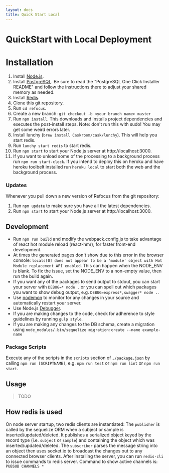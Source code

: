 ```yaml
---
layout: docs
title: Quick Start Local
---
```


# QuickStart with Local Deployment
# Installation
1. Install [Node.js](https://nodejs.org/).
1. Install [PostgreSQL](http://www.enterprisedb.com/products-services-training/pgdownload). Be sure to read the "PostgreSQL One Click Installer README" and follow the instructions there to adjust your shared memory as needed.
1. Install [Redis](http://redis.io/download).
1. Clone this git repository.
1. Run `cd refocus`.
1. Create a new branch: ```git checkout -b <your branch name> master```
1. Run `npm install`. This downloads and installs project dependencies and executes the post-install steps. Note: don't run this with sudo! You may get some weird errors later.
1. Install lunchy (`brew install Caskroom/cask/lunchy`). This will help you start redis.
1. Run `lunchy start redis` to start redis.
1. Run `npm start` to start your Node.js server at http://localhost:3000.
1. If you want to unload some of the processing to a background process run `npm run start-clock`. If you intend to deploy this on heroku and have heroku toolbelt installed run `heroku local` to start both the web and the background process.

### Updates
Whenever you pull down a new version of Refocus from the git repository:

1. Run `npm update` to make sure you have all the latest dependencies.
1. Run `npm start` to start your Node.js server at http://localhost:3000.

## Development
- Run `npm run build` and modify the webpack.config.js to take advantage of react hot module reload (react-hmr), for faster front-end development.
- At times the generated pages don't show due to this error in the browser console: `locals[0] does not appear to be a 'module' object with Hot Module replacement API enabled`. This can happen when the NODE_ENV is blank. To fix the issue, set the NODE_ENV to a non-empty value, then run the build again.
- If you want any of the packages to send output to stdout, you can start your server with `DEBUG=* node .` or you can spell out which packages you want to show debug output, e.g. `DEBUG=express*,swagger* node .`.
- Use [nodemon](http://nodemon.io/) to monitor for any changes in your source and automatically restart your server.
- Use Node.js [Debugger](https://nodejs.org/api/debugger.html).
- If you are making changes to the code, check for adherence to style guidelines by running `gulp style`.
- If you are making any changes to the DB schema, create a migration using `node_modules/.bin/sequelize migration:create --name example-name`

### Package Scripts
Execute any of the scripts in the `scripts` section of [`./package.json`](./package.json) by calling `npm run [SCRIPTNAME]`, e.g. `npm run test` or `npm run lint` or `npm run start`.

## Usage

> TODO

## How redis is used
On node server startup, two redis clients are instantiated:
The ```publisher``` is called by the sequelize ORM when a subject or sample is inserted/updated/deleted. It publishes a serialized object keyed by the record type (i.e. ```subject``` or ```sample```) and containing the object which was inserted/updated/deleted.
The ```subscriber``` parses the message string into an object then uses socket.io to broadcast the changes out to any connected browser clients.
After installing the server, you can run ```redis-cli``` to issue commands to redis server. Command to show active channels is: ```PUBSUB CHANNELS *```
